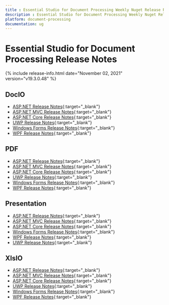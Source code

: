 ```yaml
---
title : Essential Studio for Document Processing Weekly Nuget Release Release Notes  
description : Essential Studio for Document Processing Weekly Nuget Release Release Notes  
platform: document-processing
documentation: ug
---
```


# Essential Studio for Document Processing  Release Notes  

{% include release-info.html date="November 02, 2021" version="v19.3.0.48" %} 

## DocIO

* [ASP.NET Release Notes](/aspnet/release-notes/v19.3.0.48#docio){:target="_blank"}
* [ASP.NET MVC Release Notes](/aspnetmvc/release-notes/v19.3.0.48#docio){:target="_blank"}
* [ASP.NET Core Release Notes](/aspnet-core/release-notes/v19.3.0.48#docio){:target="_blank"}
* [UWP Release Notes](/uwp/release-notes/v19.3.0.48#docio){:target="_blank"}
* [Windows Forms Release Notes](/windowsforms/release-notes/v19.3.0.48#docio){:target="_blank"}
* [WPF Release Notes](/wpf/release-notes/v19.3.0.48#docio){:target="_blank"}


## PDF

* [ASP.NET Release Notes](/aspnet/release-notes/v19.3.0.48#pdf){:target="_blank"}
* [ASP.NET MVC Release Notes](/aspnetmvc/release-notes/v19.3.0.48#pdf){:target="_blank"}
* [ASP.NET Core Release Notes](/aspnet-core/release-notes/v19.3.0.48#pdf){:target="_blank"}
* [UWP Release Notes](/uwp/release-notes/v19.3.0.48#pdf){:target="_blank"}
* [Windows Forms Release Notes](/windowsforms/release-notes/v19.3.0.48#pdf){:target="_blank"}
* [WPF Release Notes](/wpf/release-notes/v19.3.0.48#pdf){:target="_blank"}


## Presentation

* [ASP.NET Release Notes](/aspnet/release-notes/v19.3.0.48#presentation){:target="_blank"}
* [ASP.NET MVC Release Notes](/aspnetmvc/release-notes/v19.3.0.48#presentation){:target="_blank"}
* [ASP.NET Core Release Notes](/aspnet-core/release-notes/v19.3.0.48#presentation){:target="_blank"}
* [Windows Forms Release Notes](/windowsforms/release-notes/v19.3.0.48#presentation){:target="_blank"}
* [WPF Release Notes](/wpf/release-notes/v19.3.0.48#presentation){:target="_blank"}
* [UWP Release Notes](/uwp/release-notes/v19.3.0.48#presentation){:target="_blank"}


## XlsIO

* [ASP.NET Release Notes](/aspnet/release-notes/v19.3.0.48#xlsio){:target="_blank"}
* [ASP.NET MVC Release Notes](/aspnetmvc/release-notes/v19.3.0.48#xlsio){:target="_blank"}
* [ASP.NET Core Release Notes](/aspnet-core/release-notes/v19.3.0.48#xlsio){:target="_blank"}
* [UWP Release Notes](/uwp/release-notes/v19.3.0.48#xlsio){:target="_blank"}
* [Windows Forms Release Notes](/windowsforms/release-notes/v19.3.0.48#xlsio){:target="_blank"}
* [WPF Release Notes](/wpf/release-notes/v19.3.0.48#xlsio){:target="_blank"}